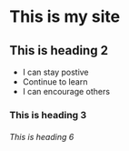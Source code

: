 # This is my site

## This is heading 2
- I can stay postive
- Continue to learn
- I can encourage others

### This is heading 3
###### This is heading 6
